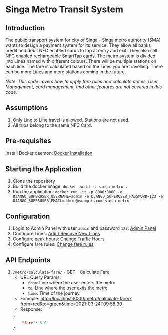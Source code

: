 # Singa Metro Transit System
## Introduction
The public transport system for city of Singa - Singa metro authority (SMA) wants to design a
payment system for its service. They allow all banks credit and debit NFC enabled cards to tap at
entry and exit. They also sell NFC enabled rechargeable SmartTap cards.
The metro system is divided into Lines named with different colours. There will be multiple stations
on each line. The fare is calculated based on the Lines you are travelling. There can be more Lines
and more stations coming in the future.

*Note: This code covers how to apply fare rules and calculate prices.
User Management, card management, and other features are not covered in this code.*

## Assumptions
1. Only Line to Line travel is allowed. Stations are not used.
2. All trips belong to the same NFC Card.

## Pre-requisites
Install Docker daemon: [Docker Installation](https://docs.docker.com/get-docker/)

## Starting the Application
1. Clone the repository
2. Build the docker image: `docker build -t singa-metro .`
3. Run the application: `docker run -it -p 8000:8000 -e DJANGO_SUPERUSER_USERNAME=admin -e DJANGO_SUPERUSER_PASSWORD=123 -e DJANGO_SUPERUSER_EMAIL=admin@example.com singa-metro `

## Configuration
1. Login to Admin Panel with user `admin` and  password `123`: [Admin Panel](http://localhost:8000/admin/metro/)
2. Configure Lines: [Add / Remove New Lines](http://localhost:8000/admin/metro/line/)
3. Configure peak hours: [Change Traffic Hours](http://localhost:8000/admin/metro/line/)
4. Configure fare rules: [Change fare rules](http://localhost:8000/admin/metro/fare/)

## API Endpoints
1. `/metro/calculate-fare/` - GET - Calculate Fare
    - URL Query Params:
        - `from`: Line where the user enters the metro
        - `to`: Line where the user exits the metro
        - `time`: Time of the journey
    - Example: [http://localhost:8000/metro/calculate-fare/?from=red&to=green&time=2021-03-24T09:58:30](http://localhost:8000/metro/calculate-fare/?from=red&to=green&time=2021-03-24T09:58:30)
    - Response:
    ```json
    {
        "fare": 5.0
    }
    ```